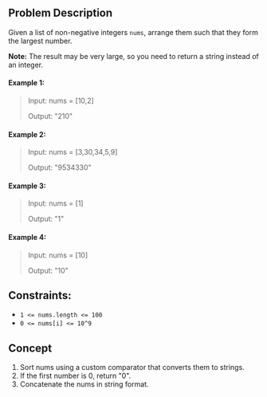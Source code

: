 ## Problem Description

Given a list of non-negative integers `nums`, arrange them such that they form the largest number.

**Note:** The result may be very large, so you need to return a string instead of an integer.

#### Example 1:

> Input: nums = [10,2]
> 
> Output: "210"

#### Example 2:

> Input: nums = [3,30,34,5,9]
> 
> Output: "9534330"

#### Example 3:

> Input: nums = [1]
> 
> Output: "1"

#### Example 4:

> Input: nums = [10]
> 
> Output: "10"

## Constraints:

- `1 <= nums.length <= 100`
- `0 <= nums[i] <= 10^9`

## Concept
1. Sort nums using a custom comparator that converts them to strings.
2. If the first number is 0, return "0".
3. Concatenate the nums in string format.
